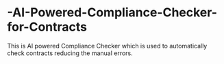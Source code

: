 # -AI-Powered-Compliance-Checker-for-Contracts
This is AI powered Compliance Checker which is used to automatically check contracts reducing the manual errors.

